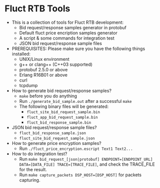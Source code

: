 Fluct RTB Tools
=========================

* This is a collection of tools for Fluct RTB development:
    * Bid request/response samples generator in protobuf
    * Default fluct price encription samples generator
    * A script & some commands for integration test
    * JSON bid request/response sample files
* PREREQUISITES: Please make sure you have the following things installed:
    * UNIX/Linux environment
    * g++ or clang++ (C++03 supported)
    * protobuf 2.5.0 or above
    * Erlang R16B01 or above
    * curl
    * tcpdump
* How to generate bid request/response samples?
    * `make` before you do anything
    * Run `./generate_bid_sample.out` after a successful `make`
    * The following binary files will be generated:
        * `fluct_site_bid_request_sample.bin`
        * `fluct_app_bid_request_sample.bin`
        * `fluct_bid_response_sample.bin`
* JSON bid request/response sample files?
    * `fluct_bid_response_sample.json`
    * `fluct_site_bid_request_sample.json`
* How to generate price encryption samples?
    * Run `./fluct_price_encryption.escript Text1 Text2...`
* How to do integration test?
    * Run `make bid_request_[json|protobuf] ENDPOINT=[ENDPOINT_URL] DATA=[DATA_FILE] TRACE=[TRACE_FILE]`, and check the TRACE_FILE for the result.
    * Run `make capture_packets DSP_HOST=[DSP_HOST]` for packets capturing.
